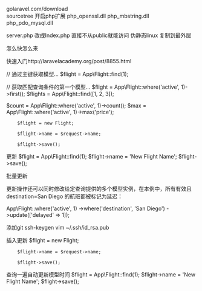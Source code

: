

golaravel.com/download  
sourcetree
开启php扩展 php_openssl.dll  php_mbstring.dll php_pdo_mysql.dll

server.php 改成Index.php 直接不从public就能访问
伪静态linux 复制到最外层

怎么快怎么来

快速入门http://laravelacademy.org/post/8855.html

// 通过主键获取模型...
$flight = App\Flight::find(1);

// 获取匹配查询条件的第一个模型...
$flight = App\Flight::where('active', 1)->first();
$flights = App\Flight::find([1, 2, 3]);


$count = App\Flight::where('active', 1)->count();
$max = App\Flight::where('active', 1)->max('price');

        $flight = new Flight;

        $flight->name = $request->name;

        $flight->save();

更新
$flight = App\Flight::find(1);
$flight->name = 'New Flight Name';
$flight->save();

批量更新

更新操作还可以同时修改给定查询提供的多个模型实例，在本例中，所有有效且 destination=San Diego 的航班都被标记为延迟：

App\Flight::where('active', 1)
      ->where('destination', 'San Diego')
      ->update(['delayed' => 1]);


添加git 
ssh-keygen
vim ~/.ssh/id_rsa.pub  


插入更新
        $flight = new Flight;

        $flight->name = $request->name;

        $flight->save();

查询一遍自动更新模型时间
$flight = App\Flight::find(1);
$flight->name = 'New Flight Name';
$flight->save();


